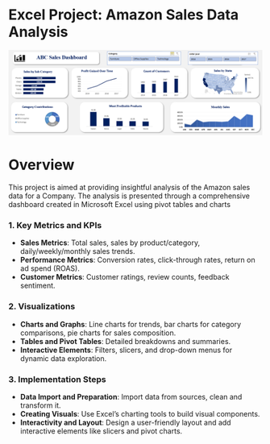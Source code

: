 # Excel Project: Amazon Sales Data Analysis
![](https://github.com/Pradeeppotnuri728/Excel-Project---Amazon-Sales-Data-Analysis/blob/main/Dashboard%20without%20Slicer.png)
# Overview
This project is aimed at providing insightful analysis of the Amazon sales data for a Company. The analysis is presented through a comprehensive dashboard created in Microsoft Excel using pivot tables and charts
### 1. Key Metrics and KPIs
- **Sales Metrics**: Total sales, sales by product/category, daily/weekly/monthly sales trends.
- **Performance Metrics**: Conversion rates, click-through rates, return on ad spend (ROAS).
- **Customer Metrics**: Customer ratings, review counts, feedback sentiment.

### 2. Visualizations
- **Charts and Graphs**: Line charts for trends, bar charts for category comparisons, pie charts for sales composition.
- **Tables and Pivot Tables**: Detailed breakdowns and summaries.
- **Interactive Elements**: Filters, slicers, and drop-down menus for dynamic data exploration.

### 3. Implementation Steps
- **Data Import and Preparation**: Import data from sources, clean and transform it.
- **Creating Visuals**: Use Excel’s charting tools to build visual components.
- **Interactivity and Layout**: Design a user-friendly layout and add interactive elements like slicers and pivot charts.
